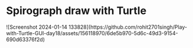 <h1>Spirograph draw with Turtle</h1>
![Screenshot 2024-01-14 133828](https://github.com/rohit2701singh/Play-with-Turtle-GUI-day18/assets/156118970/6de5b970-5d6c-49d3-9154-690d63376f2d)
